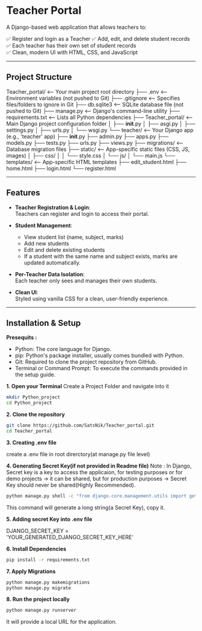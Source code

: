 # Teacher Portal

A Django-based web application that allows teachers to:

✅ Register and login as a Teacher
✅ Add, edit, and delete student records  
✅ Each teacher has their own set of student records  
✅ Clean, modern UI with HTML, CSS, and JavaScript

---

## Project Structure

Teacher_portal/   <-- Your main project root directory
├── .env          <-- Environment variables (not pushed to Git)
├── .gitignore    <-- Specifies files/folders to ignore in Git
├── db.sqlite3    <-- SQLite database file (not pushed to Git)
├── manage.py     <-- Django's command-line utility
├── requirements.txt  <-- Lists all Python dependencies
├── Teacher_portal/   <-- Main Django project configuration folder
│   ├── __init__.py
│   ├── asgi.py
│   ├── settings.py
│   ├── urls.py
│   └── wsgi.py
└── teacher/      <-- Your Django app (e.g., 'teacher' app)
    ├── __init__.py
    ├── admin.py
    ├── apps.py
    ├── models.py
    ├── tests.py
    ├── urls.py
    ├── views.py
    ├── migrations/   <-- Database migration files
    ├── static/       <-- App-specific static files (CSS, JS, images)
    │   ├── css/
    │   │   └── style.css
    │   └── js/
    │       └── main.js
    └── templates/    <-- App-specific HTML templates
        ├── edit_student.html
        ├── home.html
        ├── login.html
        └── register.html

---
## Features

- **Teacher Registration & Login**:  
  Teachers can register and login to access their portal.

- **Student Management**:  
  - View student list (name, subject, marks)  
  - Add new students  
  - Edit and delete existing students  
  - If a student with the same name and subject exists, marks are updated automatically.

- **Per-Teacher Data Isolation**:  
  Each teacher only sees and manages their own students.

- **Clean UI**:  
  Styled using vanilla CSS for a clean, user-friendly experience.

---

## Installation & Setup
**Presequits :**

- Python: The core language for Django.
- pip: Python's package installer, usually comes bundled with Python.
- Git: Required to clone the project repository from GitHub.
- Terminal or Command Prompt: To execute the commands provided in the setup guide.

**1. Open your Terminal**
Create a Project Folder and navigate into it
```bash
mkdir Python_project
cd Python_project
```
**2. Clone the repository**  
```bash
git clone https://github.com/SatsNik/Teacher_portal.git
cd Teacher_portal
```
**3. Creating .env file**

create a .env file in root direrctory(at manage.py file level)

**4. Generating Secret Key(if not provided in Readme file)**
Note : In Django, Secret key is a key to access the applicaion, for testing purposes or for demo projects -> it can be shared, but for production purposes -> Secret Key should never be shared(Highly Recommended).
```bash
python manage.py shell -c "from django.core.management.utils import get_random_secret_key; print(get_random_secret_key())"
```
This command will generate a long string(a Secret Key), copy it.

**5. Adding secret Key into .env file**

DJANGO_SECRET_KEY = 'YOUR_GENERATED_DJANGO_SECRET_KEY_HERE'

**6. Install Dependencies**
```bash
pip install -r requirements.txt
```

**7. Apply Migrations**
```bash
python manage.py makemigrations
python manage.py migrate
```

**8. Run the project locally**
```bash
python manage.py runserver
```
It will provide a local URL for the application.

